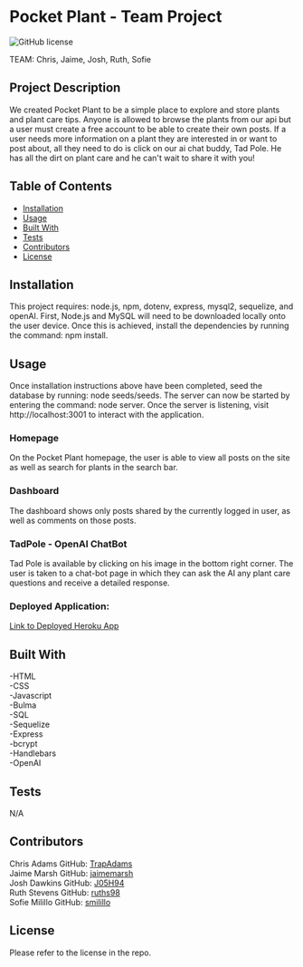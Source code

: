 # Pocket Plant - Team Project
![GitHub license](https://img.shields.io/badge/license-MIT-blue.svg)

TEAM: Chris, Jaime, Josh, Ruth, Sofie

## Project Description 
We created Pocket Plant to be a simple place to explore and store plants and plant care tips. Anyone is allowed to browse the plants from our api but a user must create a free account to be able to create their own posts. If a user needs more information on a plant they are interested in or want to post about, all they need to do is click on our ai chat buddy, Tad Pole. He has all the dirt on plant care and he can't wait to share it with you!
  
## Table of Contents
- [Installation](#installation)
- [Usage](#usage)
- [Built With](#built-with)
- [Tests](#tests)
- [Contributors](#contributors)
- [License](#license)

## Installation
This project requires: node.js, npm, dotenv, express, mysql2, sequelize, and openAI. First, Node.js and MySQL will need to be downloaded locally onto the user device. Once this is achieved, install the dependencies by running the command: npm install.

## Usage 
Once installation instructions above have been completed, seed the database by running: node seeds/seeds. The server can now be started by entering the command: node server. Once the server is listening, visit http://localhost:3001 to interact with the application.

### Homepage
On the Pocket Plant homepage, the user is able to view all posts on the site as well as search for plants in the search bar.

### Dashboard
The dashboard shows only posts shared by the currently logged in user, as well as comments on those posts.

### TadPole - OpenAI ChatBot
Tad Pole is available by clicking on his image in the bottom right corner. The user is taken to a chat-bot page in which they can ask the AI any plant care questions and receive a detailed response.

### Deployed Application:
[Link to Deployed Heroku App](https://pocket-plant.herokuapp.com/)

## Built With
-HTML\
-CSS\
-Javascript\
-Bulma\
-SQL\
-Sequelize\
-Express\
-bcrypt\
-Handlebars\
-OpenAI

## Tests
N/A

## Contributors 
Chris Adams GitHub: [TrapAdams](https://github.com/TrapAdams)\
Jaime Marsh GitHub: [jaimemarsh](https://github.com/jaimemarsh)\
Josh Dawkins GitHub: [J05H94](https://github.com/J05H94)\
Ruth Stevens GitHub: [ruths98](https://github.com/ruths98)\
Sofie Milillo GitHub: [smilillo](https://github.com/smilillo)

## License
Please refer to the license in the repo.
